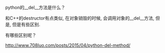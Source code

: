 python的__del__方法是什么？

和C++的destructor有点类似, 在对象销毁的时候, 会调用对象的__del__方法, 但是, 但是有些区别. 

有哪些区别呢？

http://www.708luo.com/posts/2015/04/python-del-method/